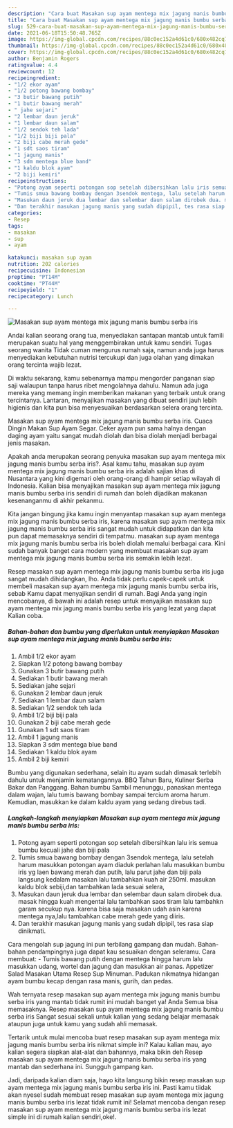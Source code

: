 ```yaml
---
description: "Cara buat Masakan sup ayam mentega mix jagung manis bumbu serba iris Sederhana dan Mudah Dibuat"
title: "Cara buat Masakan sup ayam mentega mix jagung manis bumbu serba iris Sederhana dan Mudah Dibuat"
slug: 529-cara-buat-masakan-sup-ayam-mentega-mix-jagung-manis-bumbu-serba-iris-sederhana-dan-mudah-dibuat
date: 2021-06-18T15:50:48.765Z
image: https://img-global.cpcdn.com/recipes/88c0ec152a4d61c0/680x482cq70/masakan-sup-ayam-mentega-mix-jagung-manis-bumbu-serba-iris-foto-resep-utama.jpg
thumbnail: https://img-global.cpcdn.com/recipes/88c0ec152a4d61c0/680x482cq70/masakan-sup-ayam-mentega-mix-jagung-manis-bumbu-serba-iris-foto-resep-utama.jpg
cover: https://img-global.cpcdn.com/recipes/88c0ec152a4d61c0/680x482cq70/masakan-sup-ayam-mentega-mix-jagung-manis-bumbu-serba-iris-foto-resep-utama.jpg
author: Benjamin Rogers
ratingvalue: 4.4
reviewcount: 12
recipeingredient:
- "1/2 ekor ayam"
- "1/2 potong bawang bombay"
- "3 butir bawang putih"
- "1 butir bawang merah"
- " jahe sejari"
- "2 lembar daun jeruk"
- "1 lembar daun salam"
- "1/2 sendok teh lada"
- "1/2 biji biji pala"
- "2 biji cabe merah gede"
- "1 sdt saos tiram"
- "1 jagung manis"
- "3 sdm mentega blue band"
- "1 kaldu blok ayam"
- "2 biji kemiri"
recipeinstructions:
- "Potong ayam seperti potongan sop setelah dibersihkan lalu iris semua bumbu kecuali jahe dan biji pala"
- "Tumis smua bawang bombay dengan 3sendok mentega, lalu setelah harum masukkan potongan ayam diaduk perlahan lalu masukkan bumbu iris yg laen bawang merah dan putih, lalu parut jahe dan biji pala langsung kedalam masakan lalu tambahkan kuah air 250ml. masukan kaldu blok sebiji,dan tambahkan lada sesuai selera,"
- "Masukan daun jeruk dua lembar dan selembar daun salam dirobek dua. masak hingga kuah mengental lalu tambahkan saos tiram lalu tambahkn garam secukup nya. karena bisa saja masakan udah asin karena mentega nya,lalu tambahkan cabe merah gede yang diiris."
- "Dan terakhir masukan jagung manis yang sudah dipipil, tes rasa siap dinikmati."
categories:
- Resep
tags:
- masakan
- sup
- ayam

katakunci: masakan sup ayam 
nutrition: 202 calories
recipecuisine: Indonesian
preptime: "PT14M"
cooktime: "PT44M"
recipeyield: "1"
recipecategory: Lunch

---
```



![Masakan sup ayam mentega mix jagung manis bumbu serba iris](https://img-global.cpcdn.com/recipes/88c0ec152a4d61c0/680x482cq70/masakan-sup-ayam-mentega-mix-jagung-manis-bumbu-serba-iris-foto-resep-utama.jpg)

Andai kalian seorang orang tua, menyediakan santapan mantab untuk famili merupakan suatu hal yang menggembirakan untuk kamu sendiri. Tugas seorang  wanita Tidak cuman mengurus rumah saja, namun anda juga harus menyediakan kebutuhan nutrisi tercukupi dan juga olahan yang dimakan orang tercinta wajib lezat.

Di waktu  sekarang, kamu sebenarnya mampu mengorder panganan siap saji walaupun tanpa harus ribet mengolahnya dahulu. Namun ada juga mereka yang memang ingin memberikan makanan yang terbaik untuk orang tercintanya. Lantaran, menyajikan masakan yang dibuat sendiri jauh lebih higienis dan kita pun bisa menyesuaikan berdasarkan selera orang tercinta. 

Masakan sup ayam mentega mix jagung manis bumbu serba iris. Cuaca Dingin Makan Sup Ayam Segar. Ceker ayam pun sama halnya dengan daging ayam yaitu sangat mudah diolah dan bisa diolah menjadi berbagai jenis masakan.

Apakah anda merupakan seorang penyuka masakan sup ayam mentega mix jagung manis bumbu serba iris?. Asal kamu tahu, masakan sup ayam mentega mix jagung manis bumbu serba iris adalah sajian khas di Nusantara yang kini digemari oleh orang-orang di hampir setiap wilayah di Indonesia. Kalian bisa menyajikan masakan sup ayam mentega mix jagung manis bumbu serba iris sendiri di rumah dan boleh dijadikan makanan kesenanganmu di akhir pekanmu.

Kita jangan bingung jika kamu ingin menyantap masakan sup ayam mentega mix jagung manis bumbu serba iris, karena masakan sup ayam mentega mix jagung manis bumbu serba iris sangat mudah untuk didapatkan dan kita pun dapat memasaknya sendiri di tempatmu. masakan sup ayam mentega mix jagung manis bumbu serba iris boleh diolah memalui berbagai cara. Kini sudah banyak banget cara modern yang membuat masakan sup ayam mentega mix jagung manis bumbu serba iris semakin lebih lezat.

Resep masakan sup ayam mentega mix jagung manis bumbu serba iris juga sangat mudah dihidangkan, lho. Anda tidak perlu capek-capek untuk membeli masakan sup ayam mentega mix jagung manis bumbu serba iris, sebab Kamu dapat menyajikan sendiri di rumah. Bagi Anda yang ingin mencobanya, di bawah ini adalah resep untuk menyajikan masakan sup ayam mentega mix jagung manis bumbu serba iris yang lezat yang dapat Kalian coba.

<!--inarticleads1-->

##### Bahan-bahan dan bumbu yang diperlukan untuk menyiapkan Masakan sup ayam mentega mix jagung manis bumbu serba iris:

1. Ambil 1/2 ekor ayam
1. Siapkan 1/2 potong bawang bombay
1. Gunakan 3 butir bawang putih
1. Sediakan 1 butir bawang merah
1. Sediakan  jahe sejari
1. Gunakan 2 lembar daun jeruk
1. Sediakan 1 lembar daun salam
1. Sediakan 1/2 sendok teh lada
1. Ambil 1/2 biji biji pala
1. Gunakan 2 biji cabe merah gede
1. Gunakan 1 sdt saos tiram
1. Ambil 1 jagung manis
1. Siapkan 3 sdm mentega blue band
1. Sediakan 1 kaldu blok ayam
1. Ambil 2 biji kemiri


Bumbu yang digunakan sederhana, selain itu ayam sudah dimasak terlebih dahulu untuk menjamin kematangannya. BBQ Tahun Baru, Kuliner Serba Bakar dan Panggang. Bahan bumbu Sambil menunggu, panaskan mentega dalam wajan, lalu tumis bawang bombay sampai tercium aroma harum. Kemudian, masukkan ke dalam kaldu ayam yang sedang direbus tadi. 

<!--inarticleads2-->

##### Langkah-langkah menyiapkan Masakan sup ayam mentega mix jagung manis bumbu serba iris:

1. Potong ayam seperti potongan sop setelah dibersihkan lalu iris semua bumbu kecuali jahe dan biji pala
1. Tumis smua bawang bombay dengan 3sendok mentega, lalu setelah harum masukkan potongan ayam diaduk perlahan lalu masukkan bumbu iris yg laen bawang merah dan putih, lalu parut jahe dan biji pala langsung kedalam masakan lalu tambahkan kuah air 250ml. masukan kaldu blok sebiji,dan tambahkan lada sesuai selera,
1. Masukan daun jeruk dua lembar dan selembar daun salam dirobek dua. masak hingga kuah mengental lalu tambahkan saos tiram lalu tambahkn garam secukup nya. karena bisa saja masakan udah asin karena mentega nya,lalu tambahkan cabe merah gede yang diiris.
1. Dan terakhir masukan jagung manis yang sudah dipipil, tes rasa siap dinikmati.


Cara mengolah sup jagung ini pun terbilang gampang dan mudah. Bahan-bahan pendampingnya juga dapat kau sesuaikan dengan seleramu. Cara membuat: - Tumis bawang putih dengan mentega hingga harum lalu masukkan udang, wortel dan jagung dan masukkan air panas. Appetizer Salad Masakan Utama Resep Sup Minuman. Padukan nikmatnya hidangan ayam bumbu kecap dengan rasa manis, gurih, dan pedas. 

Wah ternyata resep masakan sup ayam mentega mix jagung manis bumbu serba iris yang mantab tidak rumit ini mudah banget ya! Anda Semua bisa memasaknya. Resep masakan sup ayam mentega mix jagung manis bumbu serba iris Sangat sesuai sekali untuk kalian yang sedang belajar memasak ataupun juga untuk kamu yang sudah ahli memasak.

Tertarik untuk mulai mencoba buat resep masakan sup ayam mentega mix jagung manis bumbu serba iris nikmat simple ini? Kalau kalian mau, ayo kalian segera siapkan alat-alat dan bahannya, maka bikin deh Resep masakan sup ayam mentega mix jagung manis bumbu serba iris yang mantab dan sederhana ini. Sungguh gampang kan. 

Jadi, daripada kalian diam saja, hayo kita langsung bikin resep masakan sup ayam mentega mix jagung manis bumbu serba iris ini. Pasti kamu tiidak akan nyesel sudah membuat resep masakan sup ayam mentega mix jagung manis bumbu serba iris lezat tidak rumit ini! Selamat mencoba dengan resep masakan sup ayam mentega mix jagung manis bumbu serba iris lezat simple ini di rumah kalian sendiri,oke!.

